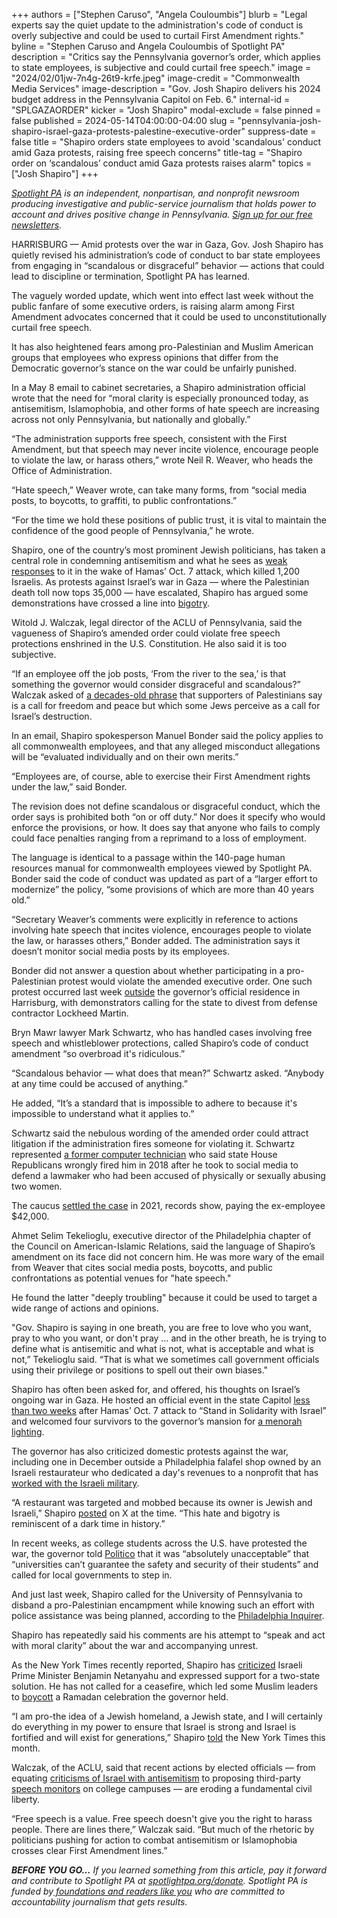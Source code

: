 +++
authors = ["Stephen Caruso", "Angela Couloumbis"]
blurb = "Legal experts say the quiet update to the administration's code of conduct is overly subjective and could be used to curtail First Amendment rights."
byline = "Stephen Caruso and Angela Couloumbis of Spotlight PA"
description = "Critics say the Pennsylvania governor’s order, which applies to state employees, is subjective and could curtail free speech."
image = "2024/02/01jw-7n4g-26t9-krfe.jpeg"
image-credit = "Commonwealth Media Services"
image-description = "Gov. Josh Shapiro delivers his 2024 budget address in the Pennsylvania Capitol on Feb. 6."
internal-id = "SPLGAZAORDER"
kicker = "Josh Shapiro"
modal-exclude = false
pinned = false
published = 2024-05-14T04:00:00-04:00
slug = "pennsylvania-josh-shapiro-israel-gaza-protests-palestine-executive-order"
suppress-date = false
title = "Shapiro orders state employees to avoid 'scandalous' conduct amid Gaza protests, raising free speech concerns"
title-tag = "Shapiro order on ‘scandalous’ conduct amid Gaza protests raises alarm"
topics = ["Josh Shapiro"]
+++

<a href="https://www.spotlightpa.org/"><em>Spotlight PA</em></a><em> is an independent, nonpartisan, and nonprofit newsroom producing investigative and public-service journalism that holds power to account and drives positive change in Pennsylvania. </em><a href="https://www.spotlightpa.org/newsletters"><em>Sign up for our free newsletters</em></a><em>.</em>

HARRISBURG — Amid protests over the war in Gaza, Gov. Josh Shapiro has quietly revised his administration’s code of conduct to bar state employees from engaging in “scandalous or disgraceful” behavior — actions that could lead to discipline or termination, Spotlight PA has learned.

The vaguely worded update, which went into effect last week without the public fanfare of some executive orders, is raising alarm among First Amendment advocates concerned that it could be used to unconstitutionally curtail free speech.

It has also heightened fears among pro-Palestinian and Muslim American groups that employees who express opinions that differ from the Democratic governor’s stance on the war could be unfairly punished.

<script src="https://www.spotlightpa.org/embed.js" async></script><div class="spl-newsletter" data-spl-embed-version="1" data-spl-src="https://www.spotlightpa.org/embeds/newsletter/"></div>

In a May 8 email to cabinet secretaries, a Shapiro administration official wrote that the need for “moral clarity is especially pronounced today, as antisemitism, Islamophobia, and other forms of hate speech are increasing across not only Pennsylvania, but nationally and globally.”

“The administration supports free speech, consistent with the First Amendment, but that speech may never incite violence, encourage people to violate the law, or harass others,” wrote Neil R. Weaver, who heads the Office of Administration.

“Hate speech,” Weaver wrote, can take many forms, from “social media posts, to boycotts, to graffiti, to public confrontations.”

“For the time we hold these positions of public trust, it is vital to maintain the confidence of the good people of Pennsylvania,” he wrote.

Shapiro, one of the country’s most prominent Jewish politicians, has taken a central role in condemning antisemitism and what he sees as <a href="https://www.inquirer.com/politics/pennsylvania/governor-josh-shapiro-antisemitism-philadelphia-20231213.html">weak responses</a> to it in the wake of Hamas’ Oct. 7 attack, which killed 1,200 Israelis. As protests against Israel’s war in Gaza — where the Palestinian death toll now tops 35,000 — have escalated, Shapiro has argued some demonstrations have crossed a line into <a href="https://twitter.com/GovernorShapiro/status/1731520930097033273">bigotry</a>.

Witold J. Walczak, legal director of the ACLU of Pennsylvania, said the vagueness of Shapiro’s amended order could violate free speech protections enshrined in the U.S. Constitution. He also said it is too subjective.

“If an employee off the job posts, ‘From the river to the sea,’ is that something the governor would consider disgraceful and scandalous?” Walczak asked of <a href="https://apnews.com/article/river-sea-israel-gaza-hamas-protests-d7abbd756f481fe50b6fa5c0b907cd49">a decades-old phrase</a> that supporters of Palestinians say is a call for freedom and peace but which some Jews perceive as a call for Israel’s destruction.

In an email, Shapiro spokesperson Manuel Bonder said the policy applies to all commonwealth employees, and that any alleged misconduct allegations will be “evaluated individually and on their own merits.”

“Employees are, of course, able to exercise their First Amendment rights under the law,” said Bonder.

The revision does not define scandalous or disgraceful conduct, which the order says is prohibited both “on or off duty.” Nor does it specify who would enforce the provisions, or how. It does say that anyone who fails to comply could face penalties ranging from a reprimand to a loss of employment.

The language is identical to a passage within the 140-page human resources manual for commonwealth employees viewed by Spotlight PA. Bonder said the code of conduct was updated as part of a “larger effort to modernize” the policy, “some provisions of which are more than 40 years old.”

“Secretary Weaver’s comments were explicitly in reference to actions involving hate speech that incites violence, encourages people to violate the law, or harasses others,” Bonder added. The administration says it doesn’t monitor social media posts by its employees.

Bonder did not answer a question about whether participating in a pro-Palestinian protest would violate the amended executive order. One such protest occurred last week <a href="https://www.instagram.com/reel/C6uUmlkPq9N/?igsh=NW0weHNxa3ZhYmsw">outside</a> the governor’s official residence in Harrisburg, with demonstrators calling for the state to divest from defense contractor Lockheed Martin.

Bryn Mawr lawyer Mark Schwartz, who has handled cases involving free speech and whistleblower protections, called Shapiro’s code of conduct amendment “so overbroad it&#39;s ridiculous.”

“Scandalous behavior — what does that mean?” Schwartz asked. “Anybody at any time could be accused of anything.”

He added, “It’s a standard that is impossible to adhere to because it&#39;s impossible to understand what it applies to.”

Schwartz said the nebulous wording of the amended order could attract litigation if the administration fires someone for violating it. Schwartz represented <a href="https://www.inquirer.com/philly/news/pennsylvania/pennsylvania-house-mark-woodring-fired-defended-nick-miccarelli-on-abuse-accusations-20180502.html">a former computer technician</a> who said state House Republicans wrongly fired him in 2018 after he took to social media to defend a lawmaker who had been accused of physically or sexually abusing two women.

The caucus <a href="https://www.spotlightpa.org/news/2023/11/pennsylvania-legislature-sexual-harassment-settlements-ndas-josh-shapiro-mike-vereb/">settled the case</a> in 2021, records show, paying the ex-employee $42,000.

Ahmet Selim Tekelioglu, executive director of the Philadelphia chapter of the Council on American-Islamic Relations, said the language of Shapiro’s amendment on its face did not concern him. He was more wary of the email from Weaver that cites social media posts, boycotts, and public confrontations as potential venues for &#34;hate speech.&#34;

He found the latter &#34;deeply troubling&#34; because it could be used to target a wide range of actions and opinions.

&#34;Gov. Shapiro is saying in one breath, you are free to love who you want, pray to who you want, or don&#39;t pray … and in the other breath, he is trying to define what is antisemitic and what is not, what is acceptable and what is not,” Tekelioglu said. “That is what we sometimes call government officials using their privilege or positions to spell out their own biases.&#34;

Shapiro has often been asked for, and offered, his thoughts on Israel’s ongoing war in Gaza. He hosted an official event in the state Capitol <a href="https://pacast.com/m?p=23930">less than two weeks</a> after Hamas’ Oct. 7 attack to “Stand in Solidarity with Israel” and welcomed four survivors to the governor’s mansion for <a href="https://forward.com/news/573071/pennsylvania-governor-josh-shapiro-upenn-president-elizabeth-magill-antisemitism-israel/">a menorah lighting</a>.

The governor has also criticized domestic protests against the war, including one in December outside a Philadelphia falafel shop owned by an Israeli restaurateur who dedicated a day&#39;s revenues to a nonprofit that has <a href="https://www.theguardian.com/us-news/2023/dec/08/michael-solomonov-philadelphia-restaurant-israel-antisemitic-protest">worked with the Israeli military</a>.

“A restaurant was targeted and mobbed because its owner is Jewish and Israeli,” Shapiro <a href="https://twitter.com/GovernorShapiro/status/1731520930097033273">posted</a> on X at the time. “This hate and bigotry is reminiscent of a dark time in history.”

In recent weeks, as college students across the U.S. have protested the war, the governor told <a href="https://www.politico.com/news/2024/04/24/josh-shapiro-campus-protests-latest-00154157">Politico</a> that it was “absolutely unacceptable” that “universities can’t guarantee the safety and security of their students” and called for local governments to step in.

And just last week, Shapiro called for the University of Pennsylvania to disband a pro-Palestinian encampment while knowing such an effort with police assistance was being planned, according to the <a href="https://www.inquirer.com/news/pennsylvania/josh-shapiro-penn-encampment-20240510.html">Philadelphia Inquirer</a>.

Shapiro has repeatedly said his comments are his attempt to “speak and act with moral clarity” about the war and accompanying unrest.

As the New York Times recently reported, Shapiro has <a href="https://twitter.com/gardnerakayla/status/1745916051001372803?t=b2g5-1SlkpbGHVUOR-FJ1w&amp;s=19">criticized</a> Israeli Prime Minister Benjamin Netanyahu and expressed support for a two-state solution. He has not called for a ceasefire, which led some Muslim leaders to <a href="https://pa.cair.com/pressrelease/shapiro-meaningful-action/">boycott</a> a Ramadan celebration the governor held.

<script src="https://www.spotlightpa.org/embed.js" async></script><div data-spl-embed-version="1" class="spl-donate" data-spl-src="https://www.spotlightpa.org/embeds/donate/"></div>

“I am pro-the idea of a Jewish homeland, a Jewish state, and I will certainly do everything in my power to ensure that Israel is strong and Israel is fortified and will exist for generations,” Shapiro <a href="https://www.nytimes.com/2024/05/11/us/politics/josh-shapiro-pennsylvania.html">told</a> the New York Times this month.

Walczak, of the ACLU, said that recent actions by elected officials — from equating <a href="https://apnews.com/article/israel-palestinian-campus-protests-columbia-congress-df4ba95dae844b3a8559b4b3ad7e058a">criticisms of Israel with antisemitism</a> to proposing third-party <a href="https://reason.com/2024/04/29/bipartisan-legislation-would-let-the-government-create-speech-chilling-antisemitism-monitors/">speech monitors</a> on college campuses — are eroding a fundamental civil liberty.

“Free speech is a value. Free speech doesn&#39;t give you the right to harass people. There are lines there,” Walczak said. “But much of the rhetoric by politicians pushing for action to combat antisemitism or Islamophobia crosses clear First Amendment lines.”

<strong><em>BEFORE YOU GO…</em></strong><em> If you learned something from this article, pay it forward and contribute to Spotlight PA at </em><a href="http://spotlightpa.org/donate"><em>spotlightpa.org/donate</em></a><em>. Spotlight PA is funded by</em><a href="https://www.spotlightpa.org/support"><em> foundations and readers like you</em></a><em> who are committed to accountability journalism that gets results.</em>

